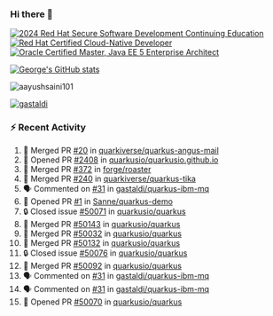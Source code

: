 ### Hi there 👋

<!--START_SECTION:badges-->
[![2024 Red Hat Secure Software Development Continuing Education](https://images.credly.com/size/110x110/images/36a76b78-c5bf-45cf-ac2c-48c3825260c7/blob)](http://www.credly.com/badges/c86e9a17-d2c3-4554-b890-7d0521710eb6 "2024 Red Hat Secure Software Development Continuing Education")
[![Red Hat Certified Cloud-Native Developer](https://images.credly.com/size/110x110/images/12ef4e4e-3d8d-4caf-9ab1-858c5bcb9619/image.png)](http://www.credly.com/badges/b6402e31-0894-48e6-b488-e2e551dcc809 "Red Hat Certified Cloud-Native Developer")
[![Oracle Certified Master, Java EE 5 Enterprise Architect](https://images.credly.com/size/110x110/images/1fa3549c-674c-4779-b3d6-d7d64eac2c23/Oracle-Certification-badge_OC-Master.png)](http://www.credly.com/badges/2565574e-b81d-410e-ab7d-24666ddcbe00 "Oracle Certified Master, Java EE 5 Enterprise Architect")
<!--END_SECTION:badges-->

[![George's GitHub stats](https://github-readme-stats.vercel.app/api?username=gastaldi&show=reviews,prs_merged&hide=contribs,prs&theme=transparent&show_icons=true)](https://github.com/anuraghazra/github-readme-stats)

<p align="left"> <img src="https://komarev.com/ghpvc/?username=gastaldi&label=Profile%20views&color=0e75b6&style=for-the-badge" alt="aayushsaini101" /> </p>

<p align="left"> <a href="https://github.com/ryo-ma/github-profile-trophy"><img src="https://github-profile-trophy.vercel.app/?username=gastaldi" alt="gastaldi" /></a> </p>

### :zap: Recent Activity

<!--START_SECTION:activity-->
1. 🎉 Merged PR [#20](https://github.com/quarkiverse/quarkus-angus-mail/pull/20) in [quarkiverse/quarkus-angus-mail](https://github.com/quarkiverse/quarkus-angus-mail)
2. 💪 Opened PR [#2408](https://github.com/quarkusio/quarkusio.github.io/pull/2408) in [quarkusio/quarkusio.github.io](https://github.com/quarkusio/quarkusio.github.io)
3. 🎉 Merged PR [#372](https://github.com/forge/roaster/pull/372) in [forge/roaster](https://github.com/forge/roaster)
4. 🎉 Merged PR [#240](https://github.com/quarkiverse/quarkus-tika/pull/240) in [quarkiverse/quarkus-tika](https://github.com/quarkiverse/quarkus-tika)
5. 🗣 Commented on [#31](https://github.com/gastaldi/quarkus-ibm-mq/issues/31#issuecomment-3311856909) in [gastaldi/quarkus-ibm-mq](https://github.com/gastaldi/quarkus-ibm-mq)
6. 💪 Opened PR [#1](https://github.com/Sanne/quarkus-demo/pull/1) in [Sanne/quarkus-demo](https://github.com/Sanne/quarkus-demo)
7. 🔒 Closed issue [#50071](https://github.com/quarkusio/quarkus/issues/50071) in [quarkusio/quarkus](https://github.com/quarkusio/quarkus)
8. 🎉 Merged PR [#50143](https://github.com/quarkusio/quarkus/pull/50143) in [quarkusio/quarkus](https://github.com/quarkusio/quarkus)
9. 🎉 Merged PR [#50032](https://github.com/quarkusio/quarkus/pull/50032) in [quarkusio/quarkus](https://github.com/quarkusio/quarkus)
10. 🎉 Merged PR [#50132](https://github.com/quarkusio/quarkus/pull/50132) in [quarkusio/quarkus](https://github.com/quarkusio/quarkus)
11. 🔒 Closed issue [#50076](https://github.com/quarkusio/quarkus/issues/50076) in [quarkusio/quarkus](https://github.com/quarkusio/quarkus)
12. 🎉 Merged PR [#50092](https://github.com/quarkusio/quarkus/pull/50092) in [quarkusio/quarkus](https://github.com/quarkusio/quarkus)
13. 🗣 Commented on [#31](https://github.com/gastaldi/quarkus-ibm-mq/issues/31#issuecomment-3304103235) in [gastaldi/quarkus-ibm-mq](https://github.com/gastaldi/quarkus-ibm-mq)
14. 🗣 Commented on [#31](https://github.com/gastaldi/quarkus-ibm-mq/issues/31#issuecomment-3304089688) in [gastaldi/quarkus-ibm-mq](https://github.com/gastaldi/quarkus-ibm-mq)
15. 💪 Opened PR [#50070](https://github.com/quarkusio/quarkus/pull/50070) in [quarkusio/quarkus](https://github.com/quarkusio/quarkus)
<!--END_SECTION:activity-->
